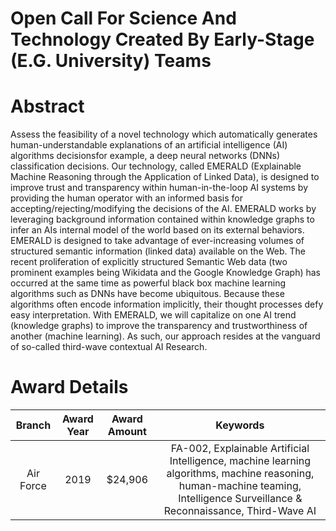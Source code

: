 
Open Call For Science And Technology Created By Early-Stage (E.G. University) Teams
===================================================================================

# Abstract


Assess the feasibility of a novel technology which automatically generates human-understandable explanations of an artificial intelligence (AI) algorithms decisionsfor example, a deep neural networks (DNNs) classification decisions. Our technology, called EMERALD (Explainable Machine Reasoning through the Application of Linked Data), is designed to improve trust and transparency within human-in-the-loop AI systems by providing the human operator with an informed basis for accepting/rejecting/modifying the decisions of the AI. EMERALD works by leveraging background information contained within knowledge graphs to infer an AIs internal model of the world based on its external behaviors. EMERALD is designed to take advantage of ever-increasing volumes of structured semantic information (linked data) available on the Web. The recent proliferation of explicitly structured Semantic Web data (two prominent examples being Wikidata and the Google Knowledge Graph) has occurred at the same time as powerful black box machine learning algorithms such as DNNs have become ubiquitous. Because these algorithms often encode information implicitly, their thought processes defy easy interpretation. With EMERALD, we will capitalize on one AI trend (knowledge graphs) to improve the transparency and trustworthiness of another (machine learning). As such, our approach resides at the vanguard of so-called third-wave contextual AI Research.  

# Award Details

|Branch|Award Year|Award Amount|Keywords|
| :---: | :---: | :---: | :---: |
|Air Force|2019|$24,906|FA-002, Explainable Artificial Intelligence, machine learning algorithms, machine reasoning, human-machine teaming, Intelligence Surveillance &amp; Reconnaissance, Third-Wave AI|
